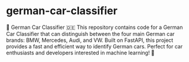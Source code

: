 # german-car-classifier
🚗 German Car Classifier 🇩🇪  This repository contains code for a German Car Classifier that can distinguish between the four main German car brands: BMW, Mercedes, Audi, and VW. Built on FastAPI, this project provides a fast and efficient way to identify German cars. Perfect for car enthusiasts and developers interested in machine learning! 🚀
